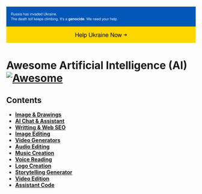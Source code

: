 [![Stand With Ukraine](https://raw.githubusercontent.com/vshymanskyy/StandWithUkraine/main/banner2-direct.svg)](https://stand-with-ukraine.pp.ua/)

# Awesome Artificial Intelligence (AI) [![Awesome](https://cdn.rawgit.com/sindresorhus/awesome/d7305f38d29fed78fa85652e3a63e154dd8e8829/media/badge.svg)](https://github.com/sindresorhus/awesome)

## Contents

- **[Image & Drawings](#image--drawings)**
- **[AI Chat & Assistant](#ai-chat--assistant)**
- **[Writting & Web SEO](#writting--web-seo)**
- **[Image Editing](#image_editing)** 
- **[Video Generators](#video_generators)** 
- **[Audio Editing](#audio_editing)**
- **[Music Сreation](#music_creation)**
- **[Voice Reading](#voice_reading)**
- **[Logo Creation](#logo_creation)**
- **[Storytelling Generator](#storytelling_generator)**
- **[Video Edition](#video_edition)**
- **[Assistant Code](#assistant-сode)**


